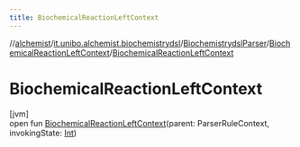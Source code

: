 ```yaml
---
title: BiochemicalReactionLeftContext
---
```

//[alchemist](../../../../index.html)/[it.unibo.alchemist.biochemistrydsl](../../index.html)/[BiochemistrydslParser](../index.html)/[BiochemicalReactionLeftContext](index.html)/[BiochemicalReactionLeftContext](-biochemical-reaction-left-context.html)



# BiochemicalReactionLeftContext



[jvm]\
open fun [BiochemicalReactionLeftContext](-biochemical-reaction-left-context.html)(parent: ParserRuleContext, invokingState: [Int](https://kotlinlang.org/api/latest/jvm/stdlib/kotlin/-int/index.html))




